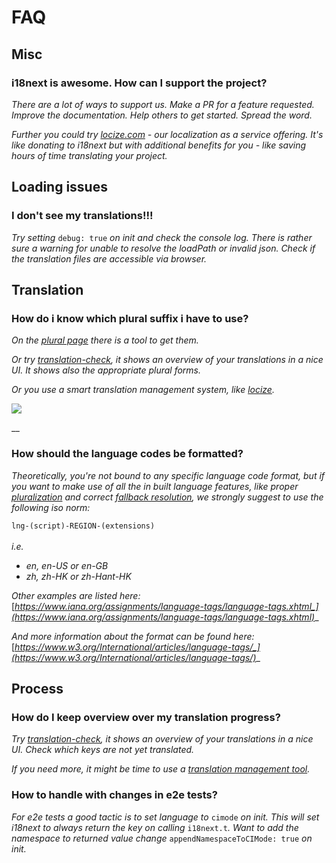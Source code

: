 # FAQ

## Misc

### **i18next is awesome. How can I support the project?**

_There are a lot of ways to support us. Make a PR for a feature requested. Improve the documentation. Help others to get started. Spread the word._

_Further you could try_ [_locize.com_](http://locize.com) _- our localization as a service offering. It's like donating to i18next but with additional benefits for you - like saving hours of time translating your project._

## Loading issues

### **I don't see my translations!!!**

_Try setting_ `debug: true` _on init and check the console log. There is rather sure a warning for unable to resolve the loadPath or invalid json. Check if the translation files are accessible via browser._

## Translation

### **How do i know which plural suffix i have to use?**

_On the_ [_plural page_](../translation-function/plurals.md) _there is a tool to get them._

_Or try_ [_translation-check_](https://github.com/locize/translation-check)_, it shows an overview of your translations in a nice UI. It shows also the appropriate plural forms._

_Or you use a smart translation management system, like_ [_locize_](https://locize.com)_._

![](../.gitbook/assets/locize\_plurals.png)

__

### How should the language codes be formatted?

_Theoretically, you're not bound to any specific language code format, but if you want to make use of all the in built language features, like proper_ [_pluralization_](../translation-function/plurals.md) _and correct_ [_fallback resolution_](../principles/fallback.md#language-fallback)_, we strongly suggest to use the following iso norm:_

`lng-(script)-REGION-(extensions)`\
\
_i.e._

* _en, en-US or en-GB_
* _zh, zh-HK or zh-Hant-HK_

_Other examples are listed here:_ [_https://www.iana.org/assignments/language-tags/language-tags.xhtml_](https://www.iana.org/assignments/language-tags/language-tags.xhtml)__

_And more information about the format can be found here:_ [_https://www.w3.org/International/articles/language-tags/_](https://www.w3.org/International/articles/language-tags/)__

## Process

### **How do I keep overview over my translation progress?**

_Try_ [_translation-check_](https://github.com/locize/translation-check)_, it shows an overview of your translations in a nice UI. Check which keys are not yet translated._

_If you need more, it might be time to use a_ [_translation management tool_](https://locize.com)_._

### **How to handle with changes in e2e tests?**

_For e2e tests a good tactic is to set language to_ `cimode` _on init. This will set i18next to always return the key on calling_ `i18next.t`_. Want to add the namespace to returned value change_ `appendNamespaceToCIMode: true` _on init._
